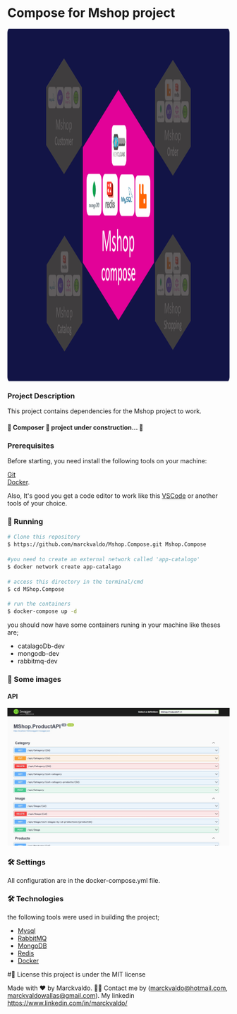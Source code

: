 # Compose for Mshop project

<div style="background-color: #f0f0f0; height:20vh; display: flex; flex-direction: row; justify-content: center;">
<img src="https://github.com/marckvaldo/Mshop.Compose/blob/main/Imagens/Mshop.Compose.png">
</div>

### Project Description
This project contains dependencies for the Mshop project to work.

<h4> 
	🚧  Composer 🚀 project under construction...  🚧
</h4>

### Prerequisites

Before starting, you need install the following tools on your machine:

[Git](https://git-scm.com)<br/>
[Docker](https://www.docker.com/). <br/>


Also, It's good you get a code editor to work like this [VSCode](https://code.visualstudio.com/)
or another tools of your choice.

### 🎲 Running

```bash
# Clone this repository
$ https://github.com/marckvaldo/Mshop.Compose.git Mshop.Compose

#you need to create an external network called 'app-catalogo'
$ docker network create app-catalago

# access this directory in the terminal/cmd
$ cd MShop.Compose

# run the containers 
$ docker-compose up -d

```

you should now have some containers runing in your machine like theses are;
- catalagoDb-dev
- mongodb-dev
- rabbitmq-dev


### 🚀 Some images

#### API
<img src="https://github.com/marckvaldo/Mshop.API.Product/blob/main/images/Images.jpg">

### 🛠 Settings
All configuration are in the docker-compose.yml file.

### 🛠 Technologies

the following tools were used in building the project;

- [Mysql](https://www.mysql.com/)
- [RabbitMQ](https://www.rabbitmq.com/)
- [MongoDB](https://www.mongodb.com/try/download/community)
- [Redis](https://redis.io/docs/latest/develop/ai/search-and-query/)
- [Docker](https://www.docker.com/)

#📝 License
this project is under the MIT license

Made with ❤️ by Marckvaldo. 👋🏽 Contact me by (marckvaldo@hotmail.com, marckvaldowallas@gmail.com).
My linkedin https://www.linkedin.com/in/marckvaldo/

